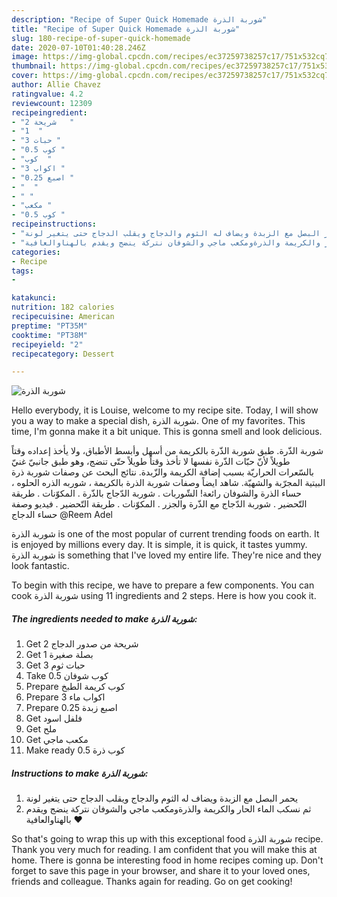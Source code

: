 ```yaml
---
description: "Recipe of Super Quick Homemade شوربة الذرة"
title: "Recipe of Super Quick Homemade شوربة الذرة"
slug: 180-recipe-of-super-quick-homemade
date: 2020-07-10T01:40:28.246Z
image: https://img-global.cpcdn.com/recipes/ec37259738257c17/751x532cq70/الصورة-الرئيسية-لوصفةشوربة-الذرة.jpg
thumbnail: https://img-global.cpcdn.com/recipes/ec37259738257c17/751x532cq70/الصورة-الرئيسية-لوصفةشوربة-الذرة.jpg
cover: https://img-global.cpcdn.com/recipes/ec37259738257c17/751x532cq70/الصورة-الرئيسية-لوصفةشوربة-الذرة.jpg
author: Allie Chavez
ratingvalue: 4.2
reviewcount: 12309
recipeingredient:
- "2 شريحة   "
- "1  "
- "3 حبات "
- "0.5 كوب "
- "كوب  "
- "3 اكواب "
- "0.25 اصبع "
- "  "
- " "
- "مكعب "
- "0.5 كوب "
recipeinstructions:
- "يحمر البصل مع الزبدة ويضاف له الثوم والدجاج ويقلب الدجاج حتى يتغير لونة"
- "ثم نسكب الماء الحار والكريمة والذرةومكعب ماجي والشوفان نتركة ينضج ويقدم بالهناوالعافية ❤️"
categories:
- Recipe
tags:
- 

katakunci:  
nutrition: 182 calories
recipecuisine: American
preptime: "PT35M"
cooktime: "PT38M"
recipeyield: "2"
recipecategory: Dessert

---
```



![شوربة الذرة](https://img-global.cpcdn.com/recipes/ec37259738257c17/751x532cq70/الصورة-الرئيسية-لوصفةشوربة-الذرة.jpg)

Hello everybody, it is Louise, welcome to my recipe site. Today, I will show you a way to make a special dish, شوربة الذرة. One of my favorites. This time, I'm gonna make it a bit unique. This is gonna smell and look delicious.

شوربة الذّرة. طبق شوربة الذّرة بالكريمة من أسهل وأبسط الأطباق، ولا يأخذ إعداده وقتاً طويلاً لأنّ حبّات الذّرة نفسها لا تأخذ وقتاً طويلاً حتّى تنضج، وهو طبق جانبيّ غنيّ بالسّعرات الحراريّة بسبب إضافة الكريمة والزّبدة. نتائج البحث عن وصفات شوربة ذرة البيتية المجرّبة والشهيّة. شاهد ايضاً وصفات شوربة الذرة بالكريمة ، شوربه الذره الحلوه ، حساء الذرة والشوفان رائعة! الشّوربات . شوربة الدّجاج بالذّرة . المكوّنات . طريقة التّحضير . شوربة الدّجاج مع الذّرة والجزر . المكوّنات . طريقة التّحضير . فيديو وصفة حساء الدجاج @Reem Adel

شوربة الذرة is one of the most popular of current trending foods on earth. It is enjoyed by millions every day. It is simple, it is quick, it tastes yummy. شوربة الذرة is something that I've loved my entire life. They're nice and they look fantastic.


To begin with this recipe, we have to prepare a few components. You can cook شوربة الذرة using 11 ingredients and 2 steps. Here is how you cook it.

<!--inarticleads1-->

##### The ingredients needed to make شوربة الذرة:

1. Get 2 شريحة من صدور الدجاج
1. Get 1 بصلة صغيرة
1. Get 3 حبات ثوم
1. Take 0.5 كوب شوفان
1. Prepare كوب كريمة الطبخ
1. Prepare 3 اكواب ماء
1. Prepare 0.25 اصبع زبدة
1. Get  فلفل اسود
1. Get  ملح
1. Get مكعب ماجي
1. Make ready 0.5 كوب ذرة




<!--inarticleads2-->

##### Instructions to make شوربة الذرة:

1. يحمر البصل مع الزبدة ويضاف له الثوم والدجاج ويقلب الدجاج حتى يتغير لونة
1. ثم نسكب الماء الحار والكريمة والذرةومكعب ماجي والشوفان نتركة ينضج ويقدم بالهناوالعافية ❤️




So that's going to wrap this up with this exceptional food شوربة الذرة recipe. Thank you very much for reading. I am confident that you will make this at home. There is gonna be interesting food in home recipes coming up. Don't forget to save this page in your browser, and share it to your loved ones, friends and colleague. Thanks again for reading. Go on get cooking!
